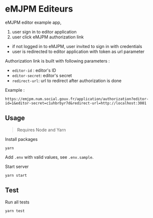 # eMJPM Editeurs

eMJPM editor example app,

1. user sign in to editor application
2. user click eMJPM authorization link
* if not logged in to eMJPM, user invited to sign in with credentials
* user is redirected to editor application with token as url parameter

Authorization link is built with following parameters :

* `editor-id` : editor's ID
* `editor-secret`: editor's secret
* `redirect-url`: url to redirect after authorization is done

Example  :

`https://emjpm.num.social.gouv.fr/application/authorization?editor-id=1&editor-secret=c1uhbrbyr7d&redirect-url=http://localhost:3001`

## Usage

> Requires Node and Yarn

Install packages

```
yarn
```

Add `.env` with valid values, see `.env.sample`.

Start server

```
yarn start
```

## Test

Run all tests
```
yarn test
```

